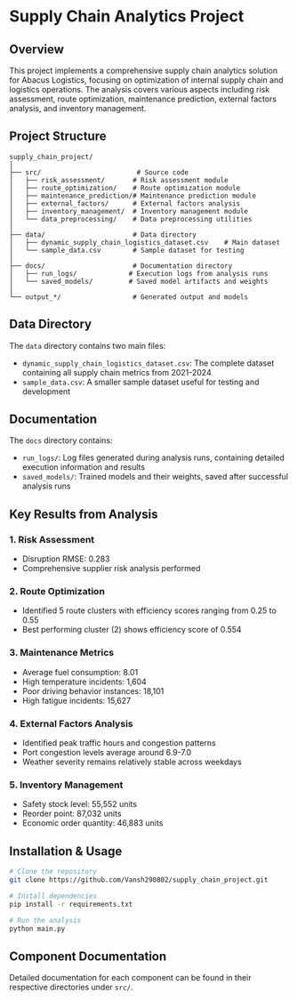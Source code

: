 # Supply Chain Analytics Project

## Overview
This project implements a comprehensive supply chain analytics solution for Abacus Logistics, focusing on optimization of internal supply chain and logistics operations. The analysis covers various aspects including risk assessment, route optimization, maintenance prediction, external factors analysis, and inventory management.

## Project Structure
```
supply_chain_project/
│
├── src/                        # Source code
│   ├── risk_assessment/       # Risk assessment module
│   ├── route_optimization/    # Route optimization module
│   ├── maintenance_prediction/# Maintenance prediction module
│   ├── external_factors/      # External factors analysis
│   ├── inventory_management/  # Inventory management module
│   └── data_preprocessing/    # Data preprocessing utilities
│
├── data/                      # Data directory
│   ├── dynamic_supply_chain_logistics_dataset.csv    # Main dataset
│   └── sample_data.csv        # Sample dataset for testing
│
├── docs/                      # Documentation directory
│   ├── run_logs/             # Execution logs from analysis runs
│   └── saved_models/         # Saved model artifacts and weights
│
└── output_*/                  # Generated output and models
```

## Data Directory
The `data` directory contains two main files:
- `dynamic_supply_chain_logistics_dataset.csv`: The complete dataset containing all supply chain metrics from 2021-2024
- `sample_data.csv`: A smaller sample dataset useful for testing and development

## Documentation
The `docs` directory contains:
- `run_logs/`: Log files generated during analysis runs, containing detailed execution information and results
- `saved_models/`: Trained models and their weights, saved after successful analysis runs

## Key Results from Analysis

### 1. Risk Assessment
- Disruption RMSE: 0.283
- Comprehensive supplier risk analysis performed

### 2. Route Optimization
- Identified 5 route clusters with efficiency scores ranging from 0.25 to 0.55
- Best performing cluster (2) shows efficiency score of 0.554

### 3. Maintenance Metrics
- Average fuel consumption: 8.01
- High temperature incidents: 1,604
- Poor driving behavior instances: 18,101
- High fatigue incidents: 15,627

### 4. External Factors Analysis
- Identified peak traffic hours and congestion patterns
- Port congestion levels average around 6.9-7.0
- Weather severity remains relatively stable across weekdays

### 5. Inventory Management
- Safety stock level: 55,552 units
- Reorder point: 87,032 units
- Economic order quantity: 46,883 units

## Installation & Usage
```bash
# Clone the repository
git clone https://github.com/Vansh290802/supply_chain_project.git

# Install dependencies
pip install -r requirements.txt

# Run the analysis
python main.py
```

## Component Documentation
Detailed documentation for each component can be found in their respective directories under `src/`.